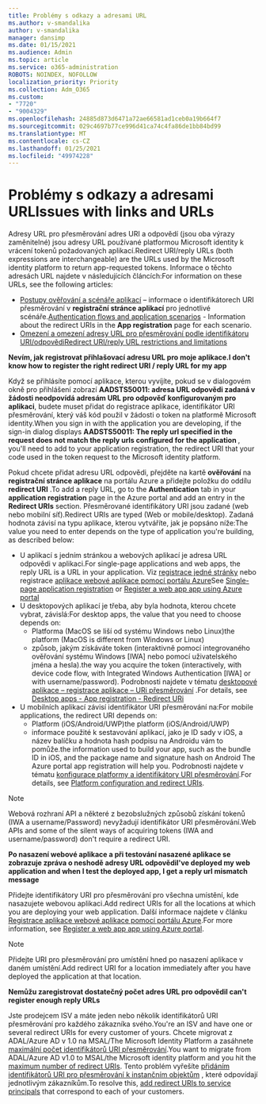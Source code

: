 ```yaml
---
title: Problémy s odkazy a adresami URL
ms.author: v-smandalika
author: v-smandalika
manager: dansimp
ms.date: 01/15/2021
ms.audience: Admin
ms.topic: article
ms.service: o365-administration
ROBOTS: NOINDEX, NOFOLLOW
localization_priority: Priority
ms.collection: Adm_O365
ms.custom:
- "7720"
- "9004329"
ms.openlocfilehash: 24885d873d6471a72ae66581ad1ceb0a19b664f7
ms.sourcegitcommit: 029c4697b77ce996d41ca74c4fa86de1bb84bd99
ms.translationtype: MT
ms.contentlocale: cs-CZ
ms.lasthandoff: 01/25/2021
ms.locfileid: "49974228"
---
```

# <a name="issues-with-links-and-urls"></a><span data-ttu-id="d8619-102">Problémy s odkazy a adresami URL</span><span class="sxs-lookup"><span data-stu-id="d8619-102">Issues with links and URLs</span></span>

<span data-ttu-id="d8619-103">Adresy URL pro přesměrování adres URI a odpovědí (jsou oba výrazy zaměnitelné) jsou adresy URL používané platformou Microsoft identity k vrácení tokenů požadovaných aplikací.</span><span class="sxs-lookup"><span data-stu-id="d8619-103">Redirect URI/reply URLs (both expressions are interchangeable) are the URLs used by the Microsoft identity platform to return app-requested tokens.</span></span> <span data-ttu-id="d8619-104">Informace o těchto adresách URL najdete v následujících článcích:</span><span class="sxs-lookup"><span data-stu-id="d8619-104">For information on these URLs, see the following articles:</span></span>

- <span data-ttu-id="d8619-105">[Postupy ověřování a scénáře aplikací](https://docs.microsoft.com/azure/active-directory/develop/authentication-flows-app-scenarios) – informace o identifikátorech URI přesměrování v **registrační stránce aplikací** pro jednotlivé scénáře.</span><span class="sxs-lookup"><span data-stu-id="d8619-105">[Authentication flows and application scenarios](https://docs.microsoft.com/azure/active-directory/develop/authentication-flows-app-scenarios) - Information about the redirect URIs in the **App registration** page for each scenario.</span></span>
- [<span data-ttu-id="d8619-106">Omezení a omezení adresy URL pro přesměrování podle identifikátoru URI/odpovědi</span><span class="sxs-lookup"><span data-stu-id="d8619-106">Redirect URI/reply URL restrictions and limitations</span></span>](https://docs.microsoft.com/azure/active-directory/develop/reply-url)

<span data-ttu-id="d8619-107">**Nevím, jak registrovat přihlašovací adresu URL pro moje aplikace.**</span><span class="sxs-lookup"><span data-stu-id="d8619-107">**I don't know how to register the right redirect URI / reply URL for my app**</span></span>

<span data-ttu-id="d8619-108">Když se přihlásíte pomocí aplikace, kterou vyvíjíte, pokud se v dialogovém okně pro přihlášení zobrazí **AADSTS50011: adresa URL odpovědi zadaná v žádosti neodpovídá adresám URL pro odpověď konfigurovaným pro <your app ID> aplikaci**, budete muset přidat do registrace aplikace, identifikátor URI přesměrování, který váš kód použil v žádosti o token na platformě Microsoft identity.</span><span class="sxs-lookup"><span data-stu-id="d8619-108">When you sign in with the application you are developing, if the sign-in dialog displays **AADSTS50011: The reply url specified in the request does not match the reply urls configured for the application <your app ID>**, you'll need to add to your application registration, the redirect URI that your code used in the token request to the Microsoft identity platform.</span></span>

<span data-ttu-id="d8619-109">Pokud chcete přidat adresu URL odpovědi, přejděte na kartě **ověřování** na **registrační stránce aplikace** na portálu Azure a přidejte položku do oddílu **redirect URI** .</span><span class="sxs-lookup"><span data-stu-id="d8619-109">To add a reply URL, go to the **Authentication** tab in your **application registration** page in the Azure portal and add an entry in the **Redirect URIs** section.</span></span> <span data-ttu-id="d8619-110">Přesměrované identifikátory URI jsou zadané (web nebo mobilní síť).</span><span class="sxs-lookup"><span data-stu-id="d8619-110">Redirect URIs are typed (Web or mobile/desktop).</span></span> <span data-ttu-id="d8619-111">Zadaná hodnota závisí na typu aplikace, kterou vytváříte, jak je popsáno níže:</span><span class="sxs-lookup"><span data-stu-id="d8619-111">The value you need to enter depends on the type of application you're building, as described below:</span></span>

- <span data-ttu-id="d8619-112">U aplikací s jedním stránkou a webových aplikací je adresa URL odpovědi v aplikaci.</span><span class="sxs-lookup"><span data-stu-id="d8619-112">For single-page applications and web apps, the reply URL is a URL in your application.</span></span> <span data-ttu-id="d8619-113">Viz [registrace jedné stránky](https://docs.microsoft.com/azure/active-directory/develop/scenario-spa-app-registration#register-a-redirect-uri) nebo registrace [aplikace webové aplikace pomocí portálu Azure](https://docs.microsoft.com/azure/active-directory/develop/scenario-web-app-sign-user-app-registration?tabs=aspnetcore#register-an-app-using-azure-portal)</span><span class="sxs-lookup"><span data-stu-id="d8619-113">See [Single-page application registration](https://docs.microsoft.com/azure/active-directory/develop/scenario-spa-app-registration#register-a-redirect-uri) or [Register a web app app using Azure portal](https://docs.microsoft.com/azure/active-directory/develop/scenario-web-app-sign-user-app-registration?tabs=aspnetcore#register-an-app-using-azure-portal)</span></span>
- <span data-ttu-id="d8619-114">U desktopových aplikací je třeba, aby byla hodnota, kterou chcete vybrat, závislá:</span><span class="sxs-lookup"><span data-stu-id="d8619-114">For desktop apps, the value that you need to choose depends on:</span></span>
    - <span data-ttu-id="d8619-115">Platforma (MacOS se liší od systému Windows nebo Linux)</span><span class="sxs-lookup"><span data-stu-id="d8619-115">the platform (MacOS is different from Windows or Linux)</span></span>
    - <span data-ttu-id="d8619-116">způsob, jakým získáváte token (interaktivně pomocí integrovaného ověřování systému Windows [IWA] nebo pomocí uživatelského jména a hesla).</span><span class="sxs-lookup"><span data-stu-id="d8619-116">the way you acquire the token (interactively, with device code flow, with Integrated Windows Authentication [IWA] or with username/password).</span></span>
    <span data-ttu-id="d8619-117">Podrobnosti najdete v tématu [desktopové aplikace – registrace aplikace – URi přesměrování](https://docs.microsoft.com/azure/active-directory/develop/scenario-desktop-app-registration#redirect-uris) .</span><span class="sxs-lookup"><span data-stu-id="d8619-117">For details, see [Desktop apps - App registration - Redirect URi](https://docs.microsoft.com/azure/active-directory/develop/scenario-desktop-app-registration#redirect-uris)</span></span>
- <span data-ttu-id="d8619-118">U mobilních aplikací závisí identifikátor URI přesměrování na:</span><span class="sxs-lookup"><span data-stu-id="d8619-118">For mobile applications, the redirect URI depends on:</span></span>
    - <span data-ttu-id="d8619-119">Platform (iOS/Android/UWP)</span><span class="sxs-lookup"><span data-stu-id="d8619-119">the platform (iOS/Android/UWP)</span></span>
    - <span data-ttu-id="d8619-120">informace použité k sestavování aplikací, jako je ID sady v iOS, a název balíčku a hodnota hash podpisu na Androidu vám to pomůže.</span><span class="sxs-lookup"><span data-stu-id="d8619-120">the information used to build your app, such as the bundle ID in iOS, and the package name and signature hash on Android The Azure portal app registration will help you.</span></span> <span data-ttu-id="d8619-121">Podrobnosti najdete v tématu [konfigurace platformy a identifikátory URI přesměrování](https://docs.microsoft.com/azure/active-directory/develop/scenario-mobile-app-registration#platform-configuration-and-redirect-uris).</span><span class="sxs-lookup"><span data-stu-id="d8619-121">For details, see [Platform configuration and redirect URIs](https://docs.microsoft.com/azure/active-directory/develop/scenario-mobile-app-registration#platform-configuration-and-redirect-uris).</span></span>

> [!NOTE]
> <span data-ttu-id="d8619-122">Webová rozhraní API a některé z bezobslužných způsobů získání tokenů (IWA a username/Password) nevyžadují identifikátor URI přesměrování.</span><span class="sxs-lookup"><span data-stu-id="d8619-122">Web APIs and some of the silent ways of acquiring tokens (IWA and username/password) don't require a redirect URI.</span></span>

<span data-ttu-id="d8619-123">**Po nasazení webové aplikace a při testování nasazené aplikace se zobrazuje zpráva o neshodě adresy URL odpovědi**</span><span class="sxs-lookup"><span data-stu-id="d8619-123">**I've deployed my web application and when I test the deployed app, I get a reply url mismatch message**</span></span>

<span data-ttu-id="d8619-124">Přidejte identifikátory URI pro přesměrování pro všechna umístění, kde nasazujete webovou aplikaci.</span><span class="sxs-lookup"><span data-stu-id="d8619-124">Add redirect URIs for all the locations at which you are deploying your web application.</span></span> <span data-ttu-id="d8619-125">Další informace najdete v článku [Registrace aplikace webové aplikace pomocí portálu Azure](https://docs.microsoft.com/azure/active-directory/develop/scenario-web-app-sign-user-app-registration).</span><span class="sxs-lookup"><span data-stu-id="d8619-125">For more information, see [Register a web app app using Azure portal](https://docs.microsoft.com/azure/active-directory/develop/scenario-web-app-sign-user-app-registration).</span></span>

> [!NOTE]
> <span data-ttu-id="d8619-126">Přidejte URI pro přesměrování pro umístění hned po nasazení aplikace v daném umístění.</span><span class="sxs-lookup"><span data-stu-id="d8619-126">Add redirect URI for a location immediately after you have deployed the application at that location.</span></span>

<span data-ttu-id="d8619-127">**Nemůžu zaregistrovat dostatečný počet adres URL pro odpovědi**</span><span class="sxs-lookup"><span data-stu-id="d8619-127">**I can't register enough reply URLs**</span></span>

<span data-ttu-id="d8619-128">Jste prodejcem ISV a máte jeden nebo několik identifikátorů URI přesměrování pro každého zákazníka svého.</span><span class="sxs-lookup"><span data-stu-id="d8619-128">You're an ISV and have one or several redirect URIs for every customer of yours.</span></span> <span data-ttu-id="d8619-129">Chcete migrovat z ADAL/Azure AD v 1.0 na MSAL/The Microsoft Identity Platform a zasáhnete [maximální počet identifikátorů URI přesměrování](https://docs.microsoft.com/azure/active-directory/develop/reply-url#maximum-number-of-redirect-uris).</span><span class="sxs-lookup"><span data-stu-id="d8619-129">You want to migrate from ADAL/Azure AD v1.0 to MSAL/the Microsoft identity platform and you hit the [maximum number of redirect URIs](https://docs.microsoft.com/azure/active-directory/develop/reply-url#maximum-number-of-redirect-uris).</span></span> <span data-ttu-id="d8619-130">Tento problém vyřešíte [přidáním identifikátorů URI pro přesměrování k instančním objektům](https://docs.microsoft.com/azure/active-directory/develop/reply-url#add-redirect-uris-to-service-principals) , které odpovídají jednotlivým zákazníkům.</span><span class="sxs-lookup"><span data-stu-id="d8619-130">To resolve this, [add redirect URIs to service principals](https://docs.microsoft.com/azure/active-directory/develop/reply-url#add-redirect-uris-to-service-principals) that correspond to each of your customers.</span></span>
